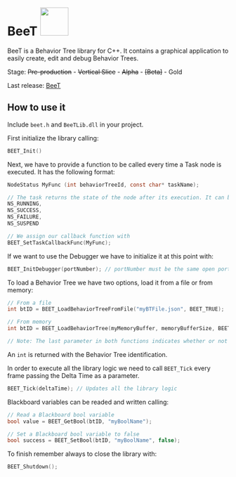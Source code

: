 # BeeT  <img height="64" src="https://i.imgur.com/qjj0X7c.png">

BeeT is a Behavior Tree library for C++. It contains a graphical application to easily create, edit and debug Behavior Trees.

Stage: ~~Pre-production~~ - ~~Vertical Slice~~ - ~~Alpha~~ - ~~[Beta]~~ - Gold

Last release: [BeeT](https://github.com/traguill/BeeT/releases/latest)

## How to use it

Include ```beet.h``` and ```BeeTLib.dll``` in your project.

First initialize the library calling:

```C
BEET_Init()
```

Next, we have to provide a function to be called every time a Task node is executed. It has the following format:

```C
NodeStatus MyFunc (int behaviorTreeId, const char* taskName);

// The task returns the state of the node after its execution. It can be:
NS_RUNNING,
NS_SUCCESS,
NS_FAILURE,
NS_SUSPEND

// We assign our callback function with
BEET_SetTaskCallbackFunc(MyFunc);
```

If we want to use the Debugger we have to initialize it at this point with:

```C
BEET_InitDebugger(portNumber); // portNumber must be the same open port the Editor has
```
To load a Behavior Tree we have two options, load it from a file or from memory:

```C
// From a file
int btID = BEET_LoadBehaviorTreeFromFile("myBTFile.json", BEET_TRUE);

// From memory
int btID = BEET_LoadBehaviorTree(myMemoryBuffer, memoryBufferSize, BEET_TRUE);

// Note: The last parameter in both functions indicates whether or not this tree will be considered for debugging. BEET_InitDebugger(int) needs to be called first.
```
An ```int``` is returned with the Behavior Tree identification.

In order to execute all the library logic we need to call ```BEET_Tick``` every frame passing the Delta Time as a parameter.

```C
BEET_Tick(deltaTime); // Updates all the library logic
```

Blackboard variables can be readed and written calling:

```C
// Read a Blackboard bool variable
bool value = BEET_GetBool(btID, "myBoolName");

// Set a Blackboard bool variable to false
bool success = BEET_SetBool(btID, "myBoolName", false);
```
To finish remember always to close the library with:

```C
BEET_Shutdown();
```

